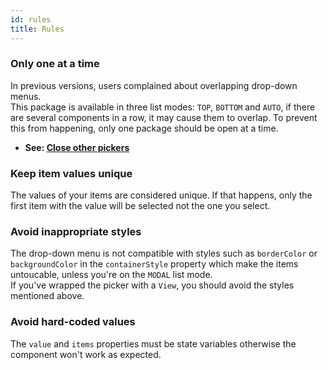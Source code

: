 ```yaml
---
id: rules
title: Rules
---
```


### Only one at a time
In previous versions, users complained about overlapping drop-down menus.  
This package is available in three list modes: `TOP`, `BOTTOM` and `AUTO`, if there are several components in a row, it may cause them to overlap. To prevent this from happening, only one package should be open at a time.  
+ **See: [Close other pickers](tutorials/close-other-pickers)**

### Keep item values unique
The values of your items are considered unique. If that happens, only the first item with the value will be selected not the one you select.

### Avoid inappropriate styles
The drop-down menu is not compatible with styles such as `borderColor` or `backgroundColor` in the `containerStyle` property which make the items untoucable, unless you're on the `MODAL` list mode.  
If you've wrapped the picker with a `View`, you should avoid the styles mentioned above.

### Avoid hard-coded values
The `value` and `items` properties must be state variables otherwise the component won't work as expected.